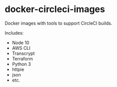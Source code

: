 
# docker-circleci-images

Docker images with tools to support CircleCI builds.

Includes:

 - Node 10
 - AWS CLI
 - Transcrypt
 - Terraform
 - Python 3
 - httpie
 - json
 - etc.
